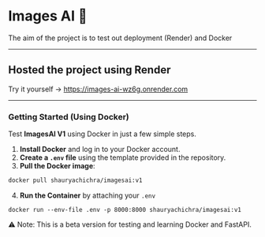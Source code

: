 # Images AI 🚀
The aim of the project is to test out deployment (Render) and Docker

---

## Hosted the project using Render
Try it yourself -> https://images-ai-wz6g.onrender.com

---

### **Getting Started** (Using Docker)
Test **ImagesAI V1** using Docker in just a few simple steps.

1. **Install Docker** and log in to your Docker account.
2. **Create a `.env` file** using the template provided in the repository.
3. **Pull the Docker image**:

```bash
docker pull shauryachichra/imagesai:v1
```
4. **Run the Container** by attaching your `.env`
```
docker run --env-file .env -p 8000:8000 shauryachichra/imagesai:v1
```
⚠️ Note: This is a beta version for testing and learning Docker and FastAPI.

